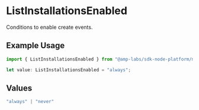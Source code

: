 # ListInstallationsEnabled

Conditions to enable create events.

## Example Usage

```typescript
import { ListInstallationsEnabled } from "@amp-labs/sdk-node-platform/models/operations";

let value: ListInstallationsEnabled = "always";
```

## Values

```typescript
"always" | "never"
```